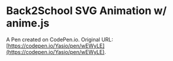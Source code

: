 # Back2School SVG Animation w/ anime.js

A Pen created on CodePen.io. Original URL: [https://codepen.io/Yasio/pen/wEWyLE](https://codepen.io/Yasio/pen/wEWyLE).


